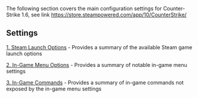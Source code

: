The following section covers the main configuration settings for Counter-Strike 1.6, see link https://store.steampowered.com/app/10/CounterStrike/

## Settings
[1. Steam Launch Options](STEAMLAUNCH.md)
    - Provides a summary of the available Steam game launch options
    
[2. In-Game Menu Options](GAMEMENUSETTINGS.md)
    - Provides a summary of notable in-game menu settings

[3. In-Game Commands](GAMECOMMANDS.md)
    - Provides a summary of in-game commands not exposed by the in-game menu settings
